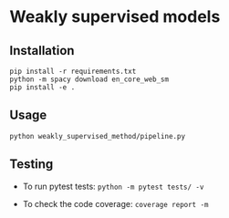 # Weakly supervised models

## Installation
```
pip install -r requirements.txt
python -m spacy download en_core_web_sm
pip install -e .
```

## Usage
```
python weakly_supervised_method/pipeline.py
```

## Testing
- To run pytest tests:
`python -m pytest tests/ -v`

- To check the code coverage:
`coverage report -m`
